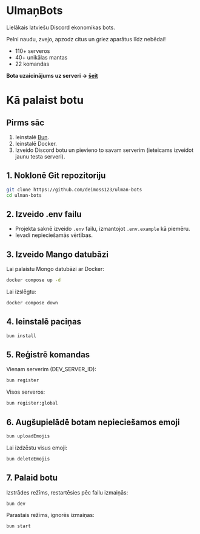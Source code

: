 # UlmaņBots

Lielākais latviešu Discord ekonomikas bots.

Pelni naudu, zvejo, apzodz citus un griez aparātus līdz nebēdai!

- 110+ serveros
- 40+ unikālas mantas
- 22 komandas

**Bota uzaicinājums uz serveri -> [šeit](https://discord.com/api/v9/oauth2/authorize?client_id=892747599143125022&scope=bot%20applications.commands)**

# Kā palaist botu

## Pirms sāc

1. Ieinstalē [Bun](https://bun.sh/).
2. Ieinstalē Docker.
3. Izveido Discord botu un pievieno to savam serverim (ieteicams izveidot jaunu testa serveri).

## 1. Noklonē Git repozitoriju

```sh
git clone https://github.com/deimoss123/ulman-bots
cd ulman-bots
```

## 2. Izveido .env failu

- Projekta saknē izveido `.env` failu, izmantojot `.env.example` kā piemēru.
- Ievadi nepieciešamās vērtības.


## 3. Izveido Mango datubāzi
Lai palaistu Mongo datubāzi ar Docker:

```sh
docker compose up -d
```

Lai izslēgtu:

```sh
docker compose down
```

## 4. Ieinstalē paciņas

```sh
bun install
```

## 5. Reģistrē komandas

Vienam serverim (DEV_SERVER_ID):

```sh
bun register
```

Visos serveros:

```sh
bun register:global
```

## 6. Augšupielādē botam nepieciešamos emoji

```sh
bun uploadEmojis
```

Lai izdzēstu visus emoji:

```sh
bun deleteEmojis
```

## 7. Palaid botu

Izstrādes režīms, restartēsies pēc failu izmaiņās:

```sh
bun dev
```

Parastais režīms, ignorēs izmaiņas:

```sh
bun start
```